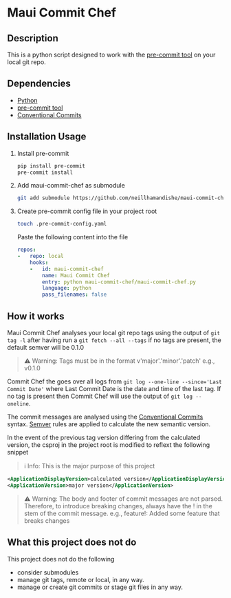 # Maui Commit Chef

## Description
This is a python script designed to work with the [pre-commit tool](https://pre-commit.com/ "Pre-commit git hooks tool") on your local git repo.

## Dependencies
- [Python](https://www.python.org/downloads "Python interpretter")
- [pre-commit tool](https://pre-commit.com/ "Pre-commit git hooks tool")
- [Conventional Commits](https://www.conventionalcommits.org)

## Installation Usage

1. Install pre-commit
    ```bash
    pip install pre-commit
    pre-commit install
    ```

2. Add maui-commit-chef as submodule
    ```bash
    git add submodule https://github.com/neillhamandishe/maui-commit-chef.git
    ```
3. Create pre-commit config file in your project root
    ```bash
    touch .pre-commit-config.yaml
    ```

    Paste the following content into the file
    ```yaml
    repos:
    -   repo: local
        hooks:
        -   id: maui-commit-chef
            name: Maui Commit Chef
            entry: python maui-commit-chef/maui-commit-chef.py
            language: python
            pass_filenames: false
    ```

## How it works
Maui Commit Chef analyses your local git repo tags using the output of ```git tag -l``` after having run a ```git fetch --all --tags``` if no tags are present, the default semver will be 0.1.0

> ⚠️ Warning: Tags must be in the format v'major'.'minor'.'patch' e.g., v0.1.0 

Commit Chef the goes over all logs from ```git log --one-line --since='Last Commit Date'``` where Last Commit Date is the date and time of the last tag.
If no tag is present then Commit Chef will use the output of ```git log --oneline```.

The commit messages are analysed using the [Conventional Commits](https://www.conventionalcommits.org) syntax. [Semver](https://semver.org) rules are applied to calculate the new semantic version.

In the event of the previous tag version differing from the calculated version, the csproj in the project root is modified to reflext the following snippet

> ℹ️ Info: This is the major purpose of this project

```xml
<ApplicationDisplayVersion>calculated version</ApplicationDisplayVersion>
<ApplicationVersion>major version</ApplicationVersion>
```

> ⚠️ Warning: The body and footer of commit messages are not parsed. Therefore, to introduce breaking changes, always have the ! in the stem of the commit message. e.g., feature!: Added some feature that breaks changes

## What this project does not do
This project does not do the following
- consider submodules
- manage git tags, remote or local, in any way.
- manage or create git commits or stage git files in any way.
